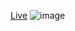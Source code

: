 [Live](https://priyanshusingh305.github.io/frontend-THAs/DAY2/)
![image](https://user-images.githubusercontent.com/72139258/122099085-3b621300-ce2f-11eb-8157-bb43ae0df78f.png)
